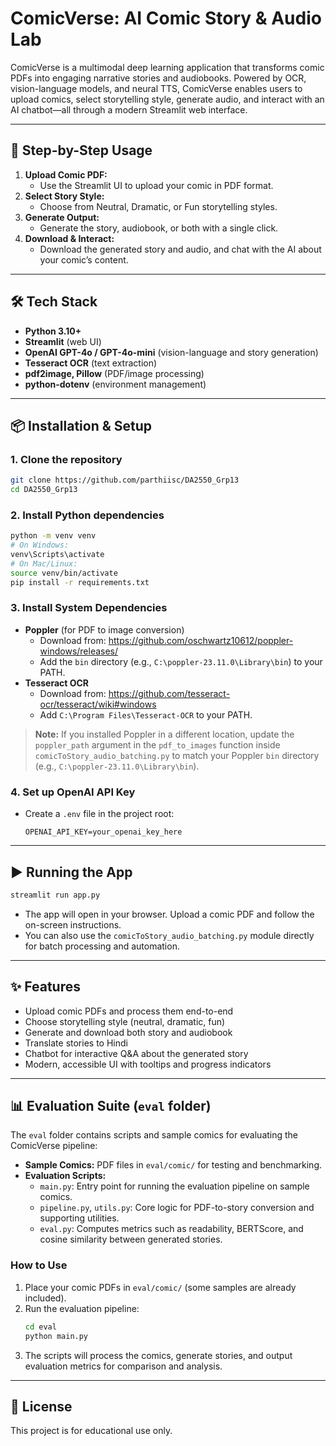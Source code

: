 # ComicVerse: AI Comic Story & Audio Lab

ComicVerse is a multimodal deep learning application that transforms comic PDFs into engaging narrative stories and audiobooks. Powered by OCR, vision-language models, and neural TTS, ComicVerse enables users to upload comics, select storytelling style, generate audio, and interact with an AI chatbot—all through a modern Streamlit web interface.

---

## 🚀 Step-by-Step Usage

1. **Upload Comic PDF:**
   - Use the Streamlit UI to upload your comic in PDF format.
2. **Select Story Style:**
   - Choose from Neutral, Dramatic, or Fun storytelling styles.
3. **Generate Output:**
   - Generate the story, audiobook, or both with a single click.
4. **Download & Interact:**
   - Download the generated story and audio, and chat with the AI about your comic’s content.

---

## 🛠️ Tech Stack
- **Python 3.10+**
- **Streamlit** (web UI)
- **OpenAI GPT-4o / GPT-4o-mini** (vision-language and story generation)
- **Tesseract OCR** (text extraction)
- **pdf2image, Pillow** (PDF/image processing)
- **python-dotenv** (environment management)

---

## 📦 Installation & Setup

### 1. Clone the repository
```bash
git clone https://github.com/parthiisc/DA2550_Grp13
cd DA2550_Grp13
```

### 2. Install Python dependencies
```bash
python -m venv venv
# On Windows:
venv\Scripts\activate
# On Mac/Linux:
source venv/bin/activate
pip install -r requirements.txt
```

### 3. Install System Dependencies
- **Poppler** (for PDF to image conversion)
    - Download from: https://github.com/oschwartz10612/poppler-windows/releases/
    - Add the `bin` directory (e.g., `C:\poppler-23.11.0\Library\bin`) to your PATH.
- **Tesseract OCR**
    - Download from: https://github.com/tesseract-ocr/tesseract/wiki#windows
    - Add `C:\Program Files\Tesseract-OCR` to your PATH.

> **Note:** If you installed Poppler in a different location, update the `poppler_path` argument in the `pdf_to_images` function inside `comicToStory_audio_batching.py` to match your Poppler `bin` directory (e.g., `C:\poppler-23.11.0\Library\bin`).

### 4. Set up OpenAI API Key
- Create a `.env` file in the project root:
  ```
  OPENAI_API_KEY=your_openai_key_here
  ```

---

## ▶️ Running the App

```bash
streamlit run app.py
```

- The app will open in your browser. Upload a comic PDF and follow the on-screen instructions.
- You can also use the `comicToStory_audio_batching.py` module directly for batch processing and automation.

---

## ✨ Features
- Upload comic PDFs and process them end-to-end
- Choose storytelling style (neutral, dramatic, fun)
- Generate and download both story and audiobook
- Translate stories to Hindi
- Chatbot for interactive Q&A about the generated story
- Modern, accessible UI with tooltips and progress indicators

---

## 📊 Evaluation Suite (`eval` folder)

The `eval` folder contains scripts and sample comics for evaluating the ComicVerse pipeline:

- **Sample Comics:** PDF files in `eval/comic/` for testing and benchmarking.
- **Evaluation Scripts:**
  - `main.py`: Entry point for running the evaluation pipeline on sample comics.
  - `pipeline.py`, `utils.py`: Core logic for PDF-to-story conversion and supporting utilities.
  - `eval.py`: Computes metrics such as readability, BERTScore, and cosine similarity between generated stories.

### How to Use
1. Place your comic PDFs in `eval/comic/` (some samples are already included).
2. Run the evaluation pipeline:
   ```bash
   cd eval
   python main.py
   ```
3. The scripts will process the comics, generate stories, and output evaluation metrics for comparison and analysis.

---

## 📄 License
This project is for educational use only.



